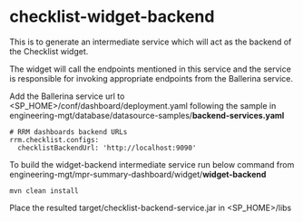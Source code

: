 # checklist-widget-backend

This is to generate an intermediate service which will act as the backend of the Checklist widget. 

The widget will call the endpoints mentioned in this service and the service is responsible for invoking appropriate endpoints from the Ballerina service.

Add the Ballerina service url to <SP_HOME>/conf/dashboard/deployment.yaml following the sample in engineering-mgt/database/datasource-samples/**backend-services.yaml**

```
# RRM dashboards backend URLs
rrm.checklist.configs:
  checklistBackendUrl: 'http://localhost:9090'
```

To build the widget-backend intermediate service run below command from 
engineering-mgt/mpr-summary-dashboard/widget/**widget-backend**
```
mvn clean install
```
Place the resulted target/checklist-backend-service.jar in <SP_HOME>/libs
